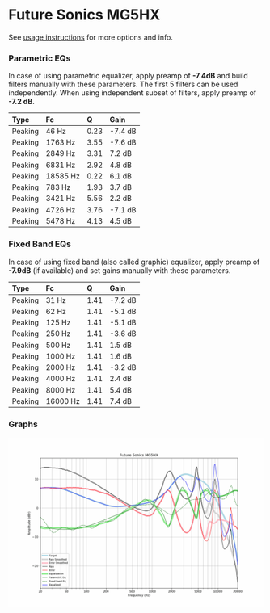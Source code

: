 # Future Sonics MG5HX
See [usage instructions](https://github.com/jaakkopasanen/AutoEq#usage) for more options and info.

### Parametric EQs
In case of using parametric equalizer, apply preamp of **-7.4dB** and build filters manually
with these parameters. The first 5 filters can be used independently.
When using independent subset of filters, apply preamp of **-7.2 dB**.

| Type    | Fc       |    Q | Gain    |
|:--------|:---------|:-----|:--------|
| Peaking | 46 Hz    | 0.23 | -7.4 dB |
| Peaking | 1763 Hz  | 3.55 | -7.6 dB |
| Peaking | 2849 Hz  | 3.31 | 7.2 dB  |
| Peaking | 6831 Hz  | 2.92 | 4.8 dB  |
| Peaking | 18585 Hz | 0.22 | 6.1 dB  |
| Peaking | 783 Hz   | 1.93 | 3.7 dB  |
| Peaking | 3421 Hz  | 5.56 | 2.2 dB  |
| Peaking | 4726 Hz  | 3.76 | -7.1 dB |
| Peaking | 5478 Hz  | 4.13 | 4.5 dB  |

### Fixed Band EQs
In case of using fixed band (also called graphic) equalizer, apply preamp of **-7.9dB**
(if available) and set gains manually with these parameters.

| Type    | Fc       |    Q | Gain    |
|:--------|:---------|:-----|:--------|
| Peaking | 31 Hz    | 1.41 | -7.2 dB |
| Peaking | 62 Hz    | 1.41 | -5.1 dB |
| Peaking | 125 Hz   | 1.41 | -5.1 dB |
| Peaking | 250 Hz   | 1.41 | -3.6 dB |
| Peaking | 500 Hz   | 1.41 | 1.5 dB  |
| Peaking | 1000 Hz  | 1.41 | 1.6 dB  |
| Peaking | 2000 Hz  | 1.41 | -3.2 dB |
| Peaking | 4000 Hz  | 1.41 | 2.4 dB  |
| Peaking | 8000 Hz  | 1.41 | 5.4 dB  |
| Peaking | 16000 Hz | 1.41 | 7.4 dB  |

### Graphs
![](./Future%20Sonics%20MG5HX.png)